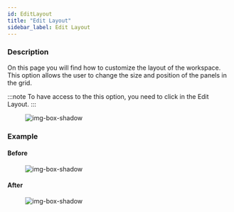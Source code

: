 ```yaml
---
id: EditLayout
title: "Edit Layout"
sidebar_label: Edit Layout
---
```


### Description

On this page you will find how to customize the layout of the workspace.
This option allows the user to change the size and position of the panels in the grid.

:::note
To have access to the this option, you need to click in the Edit Layout.
:::

<figure>

![img-box-shadow](/img/craft/workspace/EditLayout.png)

</figure>

### Example

#### Before

<figure>

![img-box-shadow](/img/craft/workspace/EditLayout-example-before.png)

</figure>

#### After

<figure>

![img-box-shadow](/img/craft/workspace/EditLayout-example-After.png)

</figure>
